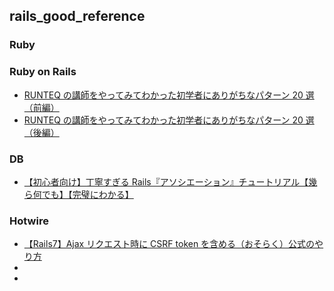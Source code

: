 ## rails_good_reference

### Ruby

### Ruby on Rails

- [RUNTEQ の講師をやってみてわかった初学者にありがちなパターン 20 選（前編）](https://qiita.com/DaichiSaito/items/52448ebfcb0db768dcf3)
- [RUNTEQ の講師をやってみてわかった初学者にありがちなパターン 20 選（後編）](https://qiita.com/DaichiSaito/items/cd66115569b0a75f1bfa)

### DB

- [【初心者向け】丁寧すぎる Rails『アソシエーション』チュートリアル【幾ら何でも】【完璧にわかる】](https://qiita.com/kazukimatsumoto/items/14bdff681ec5ddac26d1)

### Hotwire

- [【Rails7】Ajax リクエスト時に CSRF token を含める（おそらく）公式のやり方](https://qiita.com/gnattali/items/c1012d4b8f6ab7f9a2a0)
- []()
- []()
